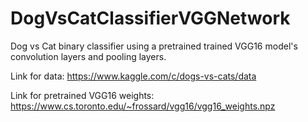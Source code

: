 # DogVsCatClassifierVGGNetwork
Dog vs Cat binary classifier using a pretrained trained VGG16 model's convolution layers and pooling layers.

Link for data: https://www.kaggle.com/c/dogs-vs-cats/data

Link for pretrained VGG16 weights: https://www.cs.toronto.edu/~frossard/vgg16/vgg16_weights.npz
